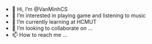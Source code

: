 - 👋 Hi, I’m @VanMinhCS
- 👀 I’m interested in playing game and listening to music
- 🌱 I’m currently learning at HCMUT
- 💞️ I’m looking to collaborate on ...
- 📫 How to reach me ...

<!---
VanMinhCS/VanMinhCS is a ✨ special ✨ repository because its `README.md` (this file) appears on your GitHub profile.
You can click the Preview link to take a look at your changes.
--->
